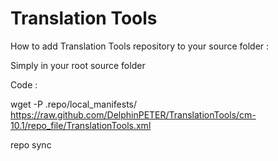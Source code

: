 Translation Tools
======


How to add Translation Tools repository to your source folder :

Simply in your root source folder

Code :

wget -P .repo/local_manifests/  https://raw.github.com/DelphinPETER/TranslationTools/cm-10.1/repo_file/TranslationTools.xml

repo sync
